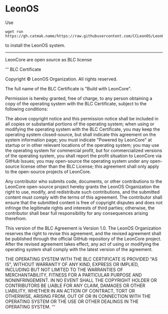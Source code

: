 # LeonOS
Use
```shell
wget run https://gh.catmak.name/https://raw.githubusercontent.com/CCLeonOS/LeonOS/refs/heads/main/installer.lua
```
to install the LeonOS system.

---

LeonCore are open source as BLC license

‘‘‘
BLC Certificate

Copyright © LeonOS Organization. All rights reserved.

The full name of the BLC Certificate is "Build with LeonCore".

Permission is hereby granted, free of charge, to any person obtaining a copy of the operating system with the BLC Certificate, subject to the following conditions:

The above copyright notice and this permission notice shall be included in all copies or substantial portions of the operating system; when using or modifying the operating system with the BLC Certificate, you may keep the operating system closed-source, but shall indicate this agreement on the system information page; you must indicate "Powered by LeonCore" at startup or in other relevant locations of the operating system; you may use the operating system for commercial profit, but for commercialized versions of the operating system, you shall report the profit situation to LeonCore via GitHub Issues; you may open-source the operating system under any open-source license other than the BLC License; this agreement shall only apply to the open-source projects of LeonCore.

Any contributor who submits code, documents, or other contributions to the LeonCore open-source project hereby grants the LeonOS Organization the right to use, modify, and redistribute such contributions, and the submitted content must comply with the terms of this agreement. The contributor shall ensure that the submitted content is free of copyright disputes and does not infringe the legitimate rights and interests of third parties; otherwise, the contributor shall bear full responsibility for any consequences arising therefrom.

This version of the BLC Agreement is Version 1.0. The LeonOS Organization reserves the right to revise this agreement, and the revised agreement shall be published through the official GitHub repository of the LeonCore project. After the revised agreement takes effect, any act of using or modifying the operating system shall comply with the latest version of the agreement.

THE OPERATING SYSTEM WITH THE BLC CERTIFICATE IS PROVIDED "AS IS", WITHOUT WARRANTY OF ANY KIND, EXPRESS OR IMPLIED, INCLUDING BUT NOT LIMITED TO THE WARRANTIES OF MERCHANTABILITY, FITNESS FOR A PARTICULAR PURPOSE AND NONINFRINGEMENT. IN NO EVENT SHALL THE COPYRIGHT HOLDER OR CONTRIBUTORS BE LIABLE FOR ANY CLAIM, DAMAGES OR OTHER LIABILITY, WHETHER IN AN ACTION OF CONTRACT, TORT OR OTHERWISE, ARISING FROM, OUT OF OR IN CONNECTION WITH THE OPERATING SYSTEM OR THE USE OR OTHER DEALINGS IN THE OPERATING SYSTEM.
‘‘‘
